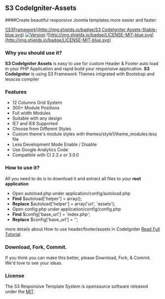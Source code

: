 ## S3 CodeIgniter-Assets
####Create beautiful responsive Joomla templates more easier and faster.

[![S3Framework](http://img.shields.io/badge/S3 CodeIgniter Assets-Stable-blue.svg)](http://www.shaz3e.com)
[![Version](http://img.shields.io/badge/Version-2.2.3-green.svg)](http://www.shaz3e.com)
![http://img.shields.io/badge/LICENSE-MIT-blue.svg](http://img.shields.io/badge/LICENSE-MIT-blue.svg)


### Why you should use it?
**S3 CodeIgniter Assets** is easy to use for custom Header & Footer auto load in your PHP Application and rapid build your responsive application.
**S3 CodeIgniter** is using S3 Framework Themes intigrated with Bootstrap and lesscss compiler

### Features
 - 12 Columns Grid System
 - 300+ Module Positions
 - Full width Modules
 - Suitable with any design
 - IE7 and IE8 Supported
 - Choose from Different Styles
 - Custom theme's module styles with themes/style1/theme_modules.less file
 - Less Development Mode Enable / Disable
 - Use Google Analytics Code
 - Compatible with CI 2.2.x or 3.0.0

### How to use it?
All you need to do is to  download it and extract all files to your **root application**

 - Open autoload.php under application/config/autoload.php
  - **Find** $autoload['helper'] = array();
  - **Replace** $autoload['helper'] = array('url', 'assets');
 - Open config.php under application/config/config.php
  - **Find** $config['base_url']	= 'index.php';
  - **Replace** $config['base_url']	= '';



more details about How to use header/footer/assets in CodeIgniter [Read Full Tutorial](http://blog.shaz3e.com/how-to-use-header-footer-assets-in-codeigniter/).

### Download, Fork, Commit.
If you think you can make this better, please Download, Fork, & Commit. We'd love to see your ideas.
 
### License

The S3 Responsive Template System is opensource software released under the [MIT](http://opensource.org/licenses/mit-license.html).